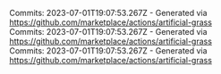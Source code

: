 Commits: 2023-07-01T19:07:53.267Z - Generated via https://github.com/marketplace/actions/artificial-grass
<br>
Commits: 2023-07-01T19:07:53.267Z - Generated via https://github.com/marketplace/actions/artificial-grass
<br>
Commits: 2023-07-01T19:07:53.267Z - Generated via https://github.com/marketplace/actions/artificial-grass
<br>
